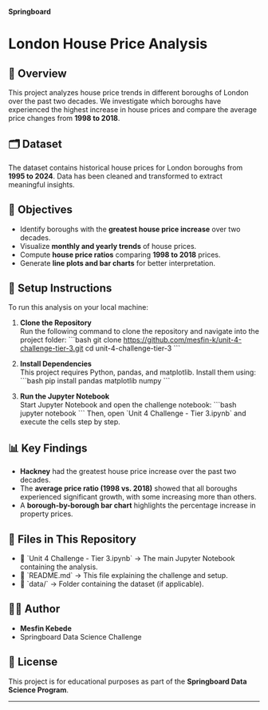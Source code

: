 
__Springboard__
# London House Price Analysis

## 📌 Overview
This project analyzes house price trends in different boroughs of London over the past two decades. We investigate which boroughs have experienced the highest increase in house prices and compare the average price changes from **1998 to 2018**.

## 🗂 Dataset
The dataset contains historical house prices for London boroughs from **1995 to 2024**. Data has been cleaned and transformed to extract meaningful insights.

## 🎯 Objectives
- Identify boroughs with the **greatest house price increase** over two decades.
- Visualize **monthly and yearly trends** of house prices.
- Compute **house price ratios** comparing **1998 to 2018** prices.
- Generate **line plots and bar charts** for better interpretation.

## 🔧 Setup Instructions
To run this analysis on your local machine:

1. **Clone the Repository**  
   Run the following command to clone the repository and navigate into the project folder:
   \`\`\`bash
   git clone https://github.com/mesfin-k/unit-4-challenge-tier-3.git
   cd unit-4-challenge-tier-3
   \`\`\`

2. **Install Dependencies**  
   This project requires Python, pandas, and matplotlib. Install them using:
   \`\`\`bash
   pip install pandas matplotlib numpy
   \`\`\`

3. **Run the Jupyter Notebook**  
   Start Jupyter Notebook and open the challenge notebook:
   \`\`\`bash
   jupyter notebook
   \`\`\`
   Then, open \`Unit 4 Challenge - Tier 3.ipynb\` and execute the cells step by step.

## 📊 Key Findings
- **Hackney** had the greatest house price increase over the past two decades.
- The **average price ratio (1998 vs. 2018)** showed that all boroughs experienced significant growth, with some increasing more than others.
- A **borough-by-borough bar chart** highlights the percentage increase in property prices.

## 📝 Files in This Repository
- 📂 \`Unit 4 Challenge - Tier 3.ipynb\` → The main Jupyter Notebook containing the analysis.
- 📂 \`README.md\` → This file explaining the challenge and setup.
- 📂 \`data/\` → Folder containing the dataset (if applicable).

## 👨‍💻 Author
- **Mesfin Kebede**
- Springboard Data Science Challenge

## 📜 License
This project is for educational purposes as part of the **Springboard Data Science Program**.

---



